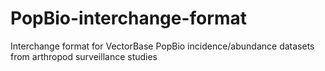 # PopBio-interchange-format
Interchange format for VectorBase PopBio incidence/abundance datasets from arthropod surveillance studies
